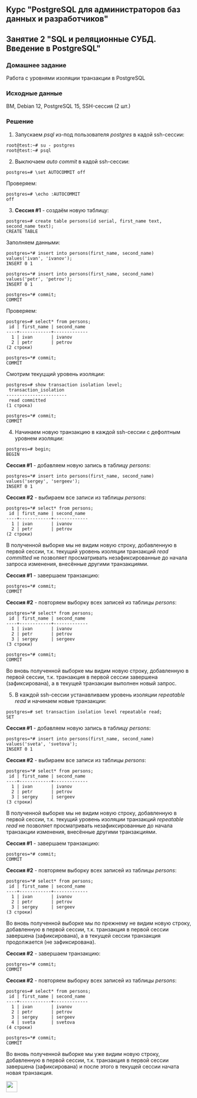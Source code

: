 ## Курс "PostgreSQL для администраторов баз данных и разработчиков"

## Занятие 2 "SQL и реляционные СУБД. Введение в PostgreSQL"

### Домашнее задание
Работа с уровнями изоляции транзакции в PostgreSQL

### Исходные данные
ВМ, Debian 12, PostgreSQL 15, SSH-сессия (2 шт.)

### Решение

1. Запускаем _psql_ из-под пользователя _postgres_ в кадой ssh-сессии:
```
root@test:~# su - postgres
root@test:~# psql
```

2. Выключаем _auto commit_ в кадой ssh-сессии:
```
postgres=# \set AUTOCOMMIT off
```
Проверяем:
```
postgres=# \echo :AUTOCOMMIT
off
```

3. **Сессия #1** - создаём новую таблицу:
```
postgres=# create table persons(id serial, first_name text, second_name text);
CREATE TABLE
```
Заполняем данными:
```
postgres=*# insert into persons(first_name, second_name) values('ivan', 'ivanov');
INSERT 0 1

postgres=*# insert into persons(first_name, second_name) values('petr', 'petrov');
INSERT 0 1

postgres=*# commit;
COMMIT
```
Проверяем:
```
postgres=# select* from persons;
 id | first_name | second_name
----+------------+-------------
  1 | ivan       | ivanov
  2 | petr       | petrov
(2 строки)

postgres=*# commit;
COMMIT
```

Смотрим текуцщий уровень изоляции:
```
postgres=# show transaction isolation level;
 transaction_isolation
-----------------------
 read committed
(1 строка)

postgres=*# commit;
COMMIT
```

4. Начинаем новую транзакцию в каждой ssh-сессии с дефолтным уровнем изоляции:
```
postgres=# begin;
BEGIN
```

**Сессия #1** - добавляем новую запись в таблицу _persons_:
```
postgres=*# insert into persons(first_name, second_name) values('sergey', 'sergeev');
INSERT 0 1
```

**Сессия #2** - выбираем все записи из таблицы _persons_:
```
postgres=*# select* from persons;
 id | first_name | second_name
----+------------+-------------
  1 | ivan       | ivanov
  2 | petr       | petrov
(2 строки)
```

В полученной выборке мы не видим новую строку, добавленную в первой сессии, т.к. текущий уровень изоляции транзакций _read committed_ не позволяет просматривать незафиксированные до начала запроса изменения, внесённые другими транзакциями.

**Сессия #1** - завершаем транзакцию:
```
postgres=*# commit;
COMMIT
```

**Сессия #2** - повторяем выборку всех записей из таблицы _persons_:
```
postgres=*# select* from persons;
 id | first_name | second_name
----+------------+-------------
  1 | ivan       | ivanov
  2 | petr       | petrov
  3 | sergey     | sergeev
(3 строки)

postgres=*# commit;
COMMIT
```
Во вновь полученной выборке мы видим новую строку, добавленную в первой сессии, т.к. транзакция в первой сессии завершена (зафиксирована), а в текущей транзакции выполнен новый запрос.

5. В каждой ssh-сессии устанавливаем уровень изоляции _repeatable read_ и начинаем новые транзакции:
```
postgres=# set transaction isolation level repeatable read;
SET
```

**Сессия #1** - добавляем новую запись в таблицу _persons_:
```
postgres=*# insert into persons(first_name, second_name) values('sveta', 'svetova');
INSERT 0 1
```

**Сессия #2** - выбираем все записи из таблицы _persons_:
```
postgres=*# select* from persons;
 id | first_name | second_name
----+------------+-------------
  1 | ivan       | ivanov
  2 | petr       | petrov
  3 | sergey     | sergeev
(3 строки)
```

В полученной выборке мы не видим новую строку, добавленную в первой сессии, т.к. текущий уровень изоляции транзакций _repeatable read_ не позволяет просматривать незафиксированные до начала транзакции изменения, внесённые другими транзакциями.

**Сессия #1** - завершаем транзакцию:
```
postgres=*# commit;
COMMIT
```

**Сессия #2** - повторяем выборку всех записей из таблицы _persons_:
```
postgres=*# select* from persons;
 id | first_name | second_name
----+------------+-------------
  1 | ivan       | ivanov
  2 | petr       | petrov
  3 | sergey     | sergeev
(3 строки)
```

Во вновь полученной выборке мы по прежнему не видим новую строку, добавленную в первой сессии, т.к. транзакция в первой сессии завершена (зафиксирована), а в текущей сессии транзакция продолжается (не зафиксирована).

**Сессия #2** - завершаем транзакцию:
```
postgres=*# commit;
COMMIT
```

**Сессия #2** - повторяем выборку всех записей из таблицы _persons_:
```
postgres=# select* from persons;
 id | first_name | second_name
----+------------+-------------
  1 | ivan       | ivanov
  2 | petr       | petrov
  3 | sergey     | sergeev
  4 | sveta      | svetova
(4 строки)

postgres=*# commit;
COMMIT
```

Во вновь полученной выборке мы уже видим новую строку, добавленную в первой сессии, т.к. транзакция в первой сессии завершена (зафиксирована) и после этого в текущей сессии начата новая транзакция.

<code><img height="30" src="https://cdn.jsdelivr.net/npm/simple-icons@3.13.0/icons/postgresql.svg"></code>
